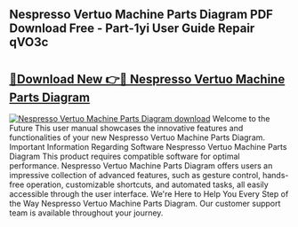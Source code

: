 ## Nespresso Vertuo Machine Parts Diagram PDF Download Free - Part-1yi User Guide Repair qVO3c

# <h2><a href="http://dfqd3v6.blite.top/?on=Nespresso+Vertuo+Machine+Parts+Diagram">🔗Download New 👉🔴 Nespresso Vertuo Machine Parts Diagram</a></h2>

[![Nespresso Vertuo Machine Parts Diagram download](https://i.imgur.com/lujVjoI.png)](http://dfqd3v6.blite.top/?on=Nespresso+Vertuo+Machine+Parts+Diagram)
Welcome to the Future This user manual showcases the innovative features and functionalities of your new Nespresso Vertuo Machine Parts Diagram. Important Information Regarding Software Nespresso Vertuo Machine Parts Diagram This product requires compatible software for optimal performance. Nespresso Vertuo Machine Parts Diagram offers users an impressive collection of advanced features, such as gesture control, hands-free operation, customizable shortcuts, and automated tasks, all easily accessible through the user interface. We're Here to Help You Every Step of the Way Nespresso Vertuo Machine Parts Diagram. Our customer support team is available throughout your journey.

